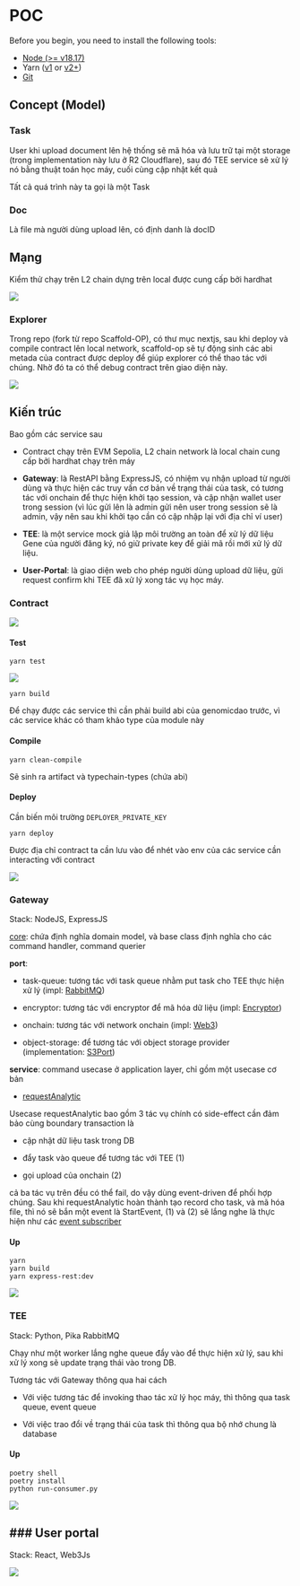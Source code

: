 # POC

Before you begin, you need to install the following tools:

- [Node (>= v18.17)](https://nodejs.org/en/download/)
- Yarn ([v1](https://classic.yarnpkg.com/en/docs/install/) or [v2+](https://yarnpkg.com/getting-started/install))
- [Git](https://git-scm.com/downloads)

## Concept (Model)

### Task

User khi upload document lên hệ thống sẽ mã hóa và lưu trữ tại một storage (trong implementation này lưu ở R2 Cloudflare),  sau đó TEE service sẽ xử lý nó bằng thuật toán học máy, cuối cùng cập nhật kết quả

Tất cả quá trình này ta gọi là một Task

### Doc

Là file mà người dùng upload lên, có định danh là docID

## Mạng

Kiểm thử chạy trên L2 chain dựng trên local được cung cấp bởi hardhat

![](https://pub-655b129b1b4f44dda33a7f1a9bf4d857.r2.dev/2024-05-16-23-39-24-image.png)

### Explorer

Trong repo (fork từ repo Scaffold-OP), có thư mục nextjs, sau khi deploy và compile contract lên local network, scaffold-op sẽ tự động sinh các abi metada của contract được deploy để giúp explorer có thể thao tác với chúng. Nhờ đó ta có thể debug contract trên giao diện này.

![](/home/p77u4n/.var/app/com.github.marktext.marktext/config/marktext/images/2024-05-16-23-55-37-image.png)

## Kiến trúc

Bao gồm các service sau

* Contract chạy trên EVM Sepolia, L2 chain network là local chain cung cấp bởi hardhat chạy trên máy

* **Gateway**: là RestAPI bằng ExpressJS, có nhiệm vụ nhận upload từ người dùng và thực hiện các truy vấn cơ bản về trạng thái của task, có tương tác với onchain để thực hiện khởi tạo session, và cập nhận wallet user trong session (vì lúc gửi lên là admin gửi nên user trong session sẽ là admin, vậy nên sau khi khởi tạo cần có cập nhập lại với địa chỉ ví user)

* **TEE**: là một service mock giả lập môi trường an toàn để xử lý dữ liệu Gene của người đăng ký, nó giữ private key để giải mã rồi mới xử lý dữ liệu.

* **User-Portal**: là giao diện web cho phép người dùng upload dữ liệu, gửi request confirm khi TEE đã xử lý xong tác vụ học máy.

### Contract

![](https://pub-655b129b1b4f44dda33a7f1a9bf4d857.r2.dev/2024-05-16-23-55-37-image.png)

#### Test

```
yarn test
```

![](https://pub-655b129b1b4f44dda33a7f1a9bf4d857.r2.dev/2024-05-16-23-59-07-image.png)

```
yarn build
```

Để chạy được các service thì cần phải build abi của genomicdao trước, vì các service khác có tham khảo type của module này

#### Compile

```
yarn clean-compile
```

Sẽ sinh ra artifact và typechain-types (chứa abi)

#### Deploy

Cần biến môi trường `DEPLOYER_PRIVATE_KEY`

```
yarn deploy
```

Được địa chỉ contract ta cần lưu vào để nhét vào env của các service cần interacting với contract

![](https://pub-655b129b1b4f44dda33a7f1a9bf4d857.r2.dev/2024-05-17-00-02-07-image.png)

### Gateway

Stack: NodeJS, ExpressJS

[core](https://github.com/p77u4n/simple-poc-interview-l2/tree/main/packages/gateway/core): chứa định nghĩa domain model, và base class định nghĩa cho các command handler, command querier

**port**:

* task-queue: tương tác với task queue nhằm put task cho TEE thực hiện xử lý (impl: [RabbitMQ](https://github.com/p77u4n/simple-poc-interview-l2/blob/main/packages/gateway/ports/task-queue/rabbit-queue.ts))

* encryptor: tương tác với encryptor để mã hóa dữ liệu (impl: [Encryptor]([https://github.com/p77u4n/simple-poc-interview-l2/blob/main/packages/gateway/ports/encryptor.default.ts))

* onchain: tương tác với network onchain (impl: [Web3](https://github.com/p77u4n/simple-poc-interview-l2/blob/main/packages/gateway/ports/onchain/onchain.web3js.ts))

* object-storage: để tương tác với object storage provider (implementation: [S3Port](https://github.com/p77u4n/simple-poc-interview-l2/blob/main/packages/gateway/ports/s3-storage-port.ts))

**service**: command usecase ở application layer, chỉ gồm một usecase cơ bản

* [requestAnalytic](https://github.com/p77u4n/simple-poc-interview-l2/blob/main/packages/gateway/service/index.ts)   

Usecase requestAnalytic bao gồm 3 tác vụ chính có side-effect cần đảm bảo cùng boundary transaction là

* cập nhật dữ liệu task trong DB

* đẩy task vào queue để tương tác với TEE (1)

* gọi upload của onchain (2)

cả ba tác vụ trên đều có thể fail, do vậy dùng event-driven để phối hợp chúng. Sau khi requestAnalytic hoàn thành tạo record cho task, và mã hóa file, thì nó sẽ bắn một event là StartEvent, (1) và (2) sẽ lắng nghe là thực hiện như các [event subscriber]([https://github.com/p77u4n/simple-poc-interview-l2/tree/main/packages/gateway/event-listener/start-event)

#### Up

```
yarn
yarn build
yarn express-rest:dev
```

![](https://pub-655b129b1b4f44dda33a7f1a9bf4d857.r2.dev/2024-05-17-00-22-20-image.png)

### TEE

Stack: Python, Pika RabbitMQ

Chạy như một worker lắng nghe queue đẩy vào để thực hiện xử lý, sau khi xử lý xong sẽ update trạng thái vào trong DB.

Tương tác với Gateway thông qua hai cách

* Với việc tương tác để invoking thao tác xử lý học máy, thì thông qua task queue, event queue

* Với việc trao đổi về trạng thái của task thì thông qua bộ nhớ chung là database

#### Up

```
poetry shell
poetry install
python run-consumer.py
```



![](https://pub-655b129b1b4f44dda33a7f1a9bf4d857.r2.dev/2024-05-17-00-20-41-image.png)

## ### User portal

Stack: React, Web3Js

![](https://pub-655b129b1b4f44dda33a7f1a9bf4d857.r2.dev/2024-05-17-00-24-12-image.png)
